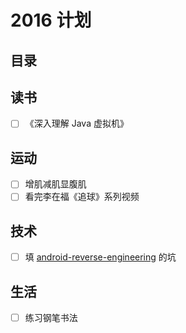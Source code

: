# 2016 计划

## 目录

## 读书

- [ ] 《深入理解 Java 虚拟机》

## 运动

- [ ] 增肌减肌显腹肌
- [ ] 看完李在福《追球》系列视频

## 技术

- [ ] 填 [android-reverse-engineering][1] 的坑

## 生活

- [ ] 练习钢笔书法

[1]: https://github.com/mzlogin/android-reverse-engineering

